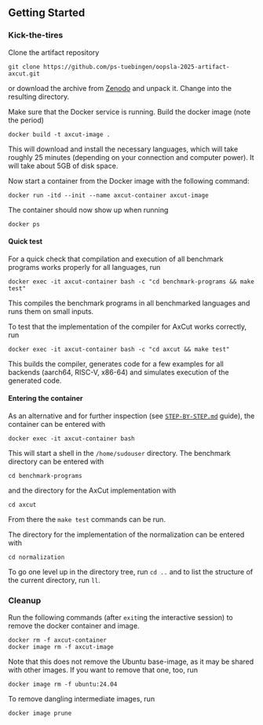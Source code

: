 ## Getting Started

### Kick-the-tires
Clone the artifact repository

```
git clone https://github.com/ps-tuebingen/oopsla-2025-artifact-axcut.git
```

or download the archive from [Zenodo](https://zenodo.org/badge/latestdoi/?????????) and unpack it.
Change into the resulting directory.

Make sure that the Docker service is running.
Build the docker image (note the period)

```
docker build -t axcut-image .
```

This will download and install the necessary languages, which will take roughly 25 minutes (depending on your connection and computer power).
It will take about 5GB of disk space.

Now start a container from the Docker image with the following command:

```
docker run -itd --init --name axcut-container axcut-image
```

The container should now show up when running

```
docker ps
```

#### Quick test
For a quick check that compilation and execution of all benchmark programs works properly for all languages, run

```
docker exec -it axcut-container bash -c "cd benchmark-programs && make test"
```

This compiles the benchmark programs in all benchmarked languages and runs them on small inputs.

To test that the implementation of the compiler for AxCut works correctly, run

```
docker exec -it axcut-container bash -c "cd axcut && make test"
```

This builds the compiler, generates code for a few examples for all backends (aarch64, RISC-V, x86-64) and simulates execution of the generated code.

#### Entering the container
As an alternative and for further inspection (see [`STEP-BY-STEP.md`](./STEP-BY-STEP.md) guide), the container can be entered with

```
docker exec -it axcut-container bash
```

This will start a shell in the `/home/sudouser` directory.
The benchmark directory can be entered with

```
cd benchmark-programs
```

and the directory for the AxCut implementation with

```
cd axcut
```

From there the `make test` commands can be run.

The directory for the implementation of the normalization can be entered with

```
cd normalization
```

To go one level up in the directory tree, run `cd ..` and to list the structure of the current directory, run `ll`.

### Cleanup
Run the following commands (after `exit`ing the interactive session) to remove the docker container and image.

```
docker rm -f axcut-container
docker image rm -f axcut-image
```

Note that this does not remove the Ubuntu base-image, as it may be shared with other images.
If you want to remove that one, too, run

```
docker image rm -f ubuntu:24.04
```

To remove dangling intermediate images, run

```
docker image prune
```
